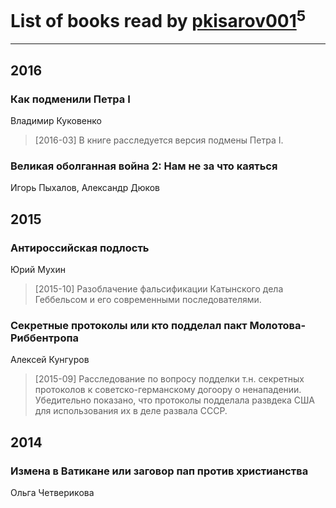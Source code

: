 # List of books read by [pkisarov001](http://openid.yandex.ru/pkisarov001/)<sup>5</sup>
---

## 2016

### Как подменили Петра I
Владимир Куковенко
> [2016-03] В книге расследуется версия подмены Петра I.


### Великая оболганная война 2: Нам не за что каяться
Игорь Пыхалов, Александр Дюков



## 2015

### Антироссийская подлость
Юрий Мухин
> [2015-10] Разоблачение фальсификации Катынского дела Геббельсом и его современными последователями.


### Секретные протоколы или кто подделал пакт Молотова-Риббентропа
Алексей Кунгуров
> [2015-09] Расследование по вопросу подделки т.н. секретных протоколов к советско-германскому догоору о ненападении. Убедительно показано, что протоколы подделала развдека США для использования их в деле развала СССР.



## 2014

### Измена в Ватикане или заговор пап против христианства
Ольга Четверикова



